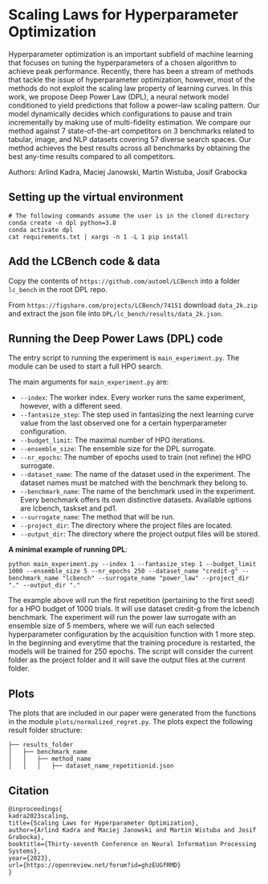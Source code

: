 # Scaling Laws for Hyperparameter Optimization

Hyperparameter optimization is an important subfield of machine learning that focuses on tuning the hyperparameters of a chosen algorithm to achieve peak performance. Recently, there has been a stream of methods that tackle the issue of hyperparameter optimization, however, most of the methods do not exploit the scaling law property of learning curves. In this work, we propose Deep Power Law (DPL), a neural network model conditioned to yield predictions that follow a power-law scaling pattern. Our model dynamically decides which configurations to pause and train incrementally by making use of multi-fidelity estimation. We compare our method against 7 state-of-the-art competitors on 3 benchmarks related to tabular, image, and NLP datasets covering 57 diverse search spaces. Our method achieves the best results across all benchmarks by obtaining the best any-time results compared to all competitors.

Authors: Arlind Kadra, Maciej Janowski, Martin Wistuba, Josif Grabocka


## Setting up the virtual environment

```
# The following commands assume the user is in the cloned directory
conda create -n dpl python=3.8
conda activate dpl
cat requirements.txt | xargs -n 1 -L 1 pip install
```

## Add the LCBench code & data


Copy the contents of `https://github.com/automl/LCBench` into a folder `lc_bench` in the root DPL repo.

From `https://figshare.com/projects/LCBench/74151` download `data_2k.zip` and extract the json file into `DPL/lc_bench/results/data_2k.json`.

## Running the Deep Power Laws (DPL) code

The entry script to running the experiment is `main_experiment.py`. The module can be used to start a full HPO search.

The main arguments for `main_experiment.py` are:

- `--index`: The worker index. Every worker runs the same experiment, however, with a different seed.
- `--fantasize_step`: The step used in fantasizing the next learning curve value from the last observed one for a certain hyperparameter configuration. 
- `--budget_limit`: The maximal number of HPO iterations.
- `--ensemble_size`: The ensemble size for the DPL surrogate.
- `--nr_epochs`: The number of epochs used to train (not refine) the HPO surrogate.
- `--dataset_name`: The name of the dataset used in the experiment. The dataset names must be matched with the benchmark they belong to.
- `--benchmark_name`: The name of the benchmark used in the experiment. Every benchmark offers its own distinctive datasets. Available options are lcbench, taskset and pd1.
- `--surrogate_name`: The method that will be run. 
- `--project_dir`: The directory where the project files are located.
- `--output_dir`: The directory where the project output files will be stored.

**A minimal example of running DPL**:

```
python main_experiment.py --index 1 --fantasize_step 1 --budget_limit 1000 --ensemble_size 5 --nr_epochs 250 --dataset_name "credit-g" --benchmark_name "lcbench" --surrogate_name "power_law" --project_dir "." --output_dir "."

```

The example above will run the first repetition (pertaining to the first seed) for a HPO budget of 1000 trials. It will use dataset credit-g from the lcbench benchmark.
The experiment will run the power law surrogate with an ensemble size of 5 members, where we will run each selected hyperparameter configuration by the acquisition function with 1 more step.
In the beginning and everytime that the training procedure is restarted, the models will be trained for 250 epochs. The script will consider the current folder as the project folder and it
will save the output files at the current folder.

## Plots

The plots that are included in our paper were generated from the functions in the module `plots/normalized_regret.py`.
The plots expect the following result folder structure:

```
├── results_folder
│   ├── benchmark_name
│   │   ├── method_name
│   │   │   ├── dataset_name_repetitionid.json

```
## Citation
```
@inproceedings{
kadra2023scaling,
title={Scaling Laws for Hyperparameter Optimization},
author={Arlind Kadra and Maciej Janowski and Martin Wistuba and Josif Grabocka},
booktitle={Thirty-seventh Conference on Neural Information Processing Systems},
year={2023},
url={https://openreview.net/forum?id=ghzEUGfRMD}
}
```

